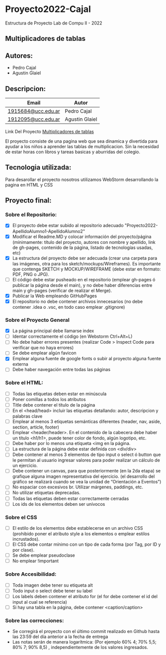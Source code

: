 # Proyecto2022-Cajal
Estructura de Proyecto Lab de Compu II - 2022

## Multiplicadores de tablas

## Autores:
* Pedro Cajal
* Agustin Glaiel
## Descripcion:

| Email | Autor         |
|-------|---------------|
| 1915684@ucc.edu.ar | Pedro Cajal   |
 |1912095@ucc.edu.ar | Agustin Glaiel |

Link Del Proyecto [Multiplicadores de tablas](http://localhost:63342/proyecto2022-Cajal-Glaiel/Index.html?_ijt=ujkjnb56e74807ba1klus6sobj&_ij_reload=RELOAD_ON_SAVE)

El proyecto consiste de una pagina web que sea dinamica y divertida para ayudar a los niños a aprender las tablas de multiplicacion. Sin la necesidad de estar horas con libros y tareas basicas y aburridas del colegio.
## Tecnologia utilizada:
Para desarollar el proyecto nosotros utilizamos WebStorm desarrollando la pagina en HTML y CSS
## Proyecto final:
### Sobre el Repositorio:
- [x] El proyecto debe estar subido al repositorio adecuado "Proyecto2022-ApellidoAlumno1-ApellidoAlumno2"
- [x] Modificar el Readme.MD y colocar información del proyecto/página (mínimamente: título del proyecto, autores con nombre y apellido, link de gh-pages, contenido de la página, listado de tecnologías usadas, etc)
- [x] La estructura del proyecto debe ser adecuada (crear una carpeta para las imágenes, otra para los sketch/mockups/Wireframes). Es importante que contenga SKETCH y MOCKUP/WIREFRAME (debe estar en formato: PDF, PNG o JPG).
- [ ] El código debe estar pusheado en el repositorio (emplear gh-pages ó publicar la página desde el main), y no debe haber diferencias entre main y gh-pages (verificar de realizar el Merge).
- [x] Publicar la Web empleando GitHubPages
- [x] El repositorio no debe contener archivos innecesarios (no debe contener .idea o .vsc, en todo caso emplear .gitignore)
### Sobre el Proyecto General
- [x] La página principal debe llamarse index
- [ ] Identar correctamente el código (en Webstorm Ctrl+Alt+L)
- [ ] No debe haber errores presentes (realizar Code > Inspect Code para verificar que no haya errores)
- [ ] Se debe emplear algún favicon
- [x] Emplear alguna fuente de google fonts o subir al proyecto alguna fuente externa
- [ ] Debe haber navegación entre todas las páginas
### Sobre el HTML:
- [ ] Todas las etiquetas deben estar en minúscula
- [ ] Poner comillas a todos los atributos
- [ ] Title debe contener el título de la página
- [ ] En el <head/head> incluir las etiquetas <meta> detallando: autor, descripcion y palabras clave
- [ ] Emplear al menos 3 etiquetas semánticas diferentes (header, nav, aside, section, article, footer)
- [ ] Emplear <header/header>. En el contenido de la cabecera debe haber un título <h1/h1>, puede tener color de fondo, algún logotipo, etc.
- [ ] Debe haber por lo menos una etiqueta <img en la página.
- [ ] La estructura de la página debe estar definida con <div/div>
- [ ] Debe contener al menos 3 elementos de tipo input o select ó button que le permitan al usuario ingresar valores para poder realizar un cálculo de un ejercicio.
- [ ] Debe contener un canvas, para que posteriormente (en la 2da etapa) se grafique alguna imagen representativa del ejercicio. (el desarrollo del gráfico se realizará cuando se vea la unidad de “Orientación a Eventos”)
- [ ] No espaciar con excesivos br. Utilizar márgenes, paddings, etc.
- [ ] No utilizar etiquetas deprecadas.
- [ ] Todas las etiquetas deben estar correctamente cerradas
- [ ] Los ids de los elementos deben ser unívocos
### Sobre el CSS
- [ ] El estilo de los elementos debe establecerse en un archivo CSS (prohibido poner el atributo style a los elementos o emplear estilos incrustados).
- [ ] El CSS debe contar mínimo con un tipo de cada forma (por Tag, por ID y por clase).
- [ ] Se debe emplear pseudoclase
- [ ] No emplear !important
### Sobre Accesibilidad:
- [ ] Toda imagen debe tener su etiqueta alt
- [ ] Todo input o select debe tener su label
- [ ] Los labels deben contener el atributo for (el for debe contener el id del input al cual se referencia)
- [ ] Si hay una tabla en la página, debe contener <caption/caption>
### Sobre las correcciones:
* Se corregirá el proyecto con el último commit realizado en Github hasta las 23:59 del día anterior a la fecha de entrega
* Las notas serán de manera logarítmica: (Por ejemplo 60% 4; 70% 5,5; 80% 7; 90% 8,5) , independientemente de los valores ingresados.